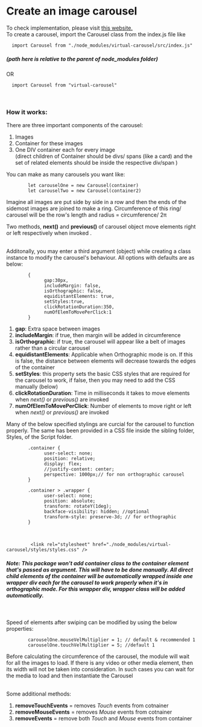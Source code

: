 # Create an image carousel

To check implementation, please visit [this website.](http://carousel.projects.yogeshbhatt.com)  
To create a carousel, import the Carousel class from the index.js file like

      import Carousel from "./node_modules/virtual-carousel/src/index.js"

##### (path here is relative to the parent of node_modules folder)

OR &nbsp;

      import Carousel from "virtual-carousel"

&nbsp;

### How it works:

There are three important components of the carousel:

1. Images
2. Container for these images
3. One DIV container each for every image  
   (direct children of Container should be divs/ spans (like a card) and the set of related elements should be inside the respective div/span )

You can make as many carousels you want like:

            let carouselOne = new Carousel(container)
            let carouselTwo = new Carousel(container2)

Imagine all images are put side by side in a row and then the ends of the sidemost images are joined to make a ring. Circumference of this ring/ carousel will be the row's length and radius = circumference/ 2π

Two methods, **next()** and **previous()** of carousel object move elements right or left respectively when invoked .

&nbsp;  
Additonally, you may enter a third argument (object) while creating a class instance to modify the carousel's behaviour. All options with defaults are as below:

            {
                  gap:30px,
                  includeMargin: false,
                  isOrthographic: false,
                  equidistantElements: true,
                  setStyles:true,
                  clickRotationDuration:350,
                  numOfElemToMovePerClick:1
            }

1. **gap**: Extra space between images
2. **includeMargin**: if true, then margin will be added in circumference
3. **isOrthographic**: if true, the carousel will appear like a belt of images rather than a circular carousel
4. **equidistantElements**: Applicable when Orthographic mode is on. If this is false, the distance between elements will decrease towards the edges of the container
5. **setStyles**: this property sets the basic CSS styles that are required for the carousel to work, if false, then you may need to add the CSS manually (below)
6. **clickRotationDuration**: Time in milliseconds it takes to move elements when _next()_ or _previous()_ are invoked
7. **numOfElemToMovePerClick**: Number of elements to move right or left when _next()_ or _previous()_ are invoked

Many of the below specified stylings are curcial for the carousel to function properly. The same has been provided in a CSS file inside the sibling folder, Styles, of the Script folder.

            .container {
                  user-select: none;
                  position: relative;
                  display: flex;
                  //justify-content: center;
                  perspective: 1000px;// for non orthographic carousel
            }

            .container > .wrapper {
                  user-select: none;
                  position: absolute;
                  transform: rotateY(1deg);
                  backface-visibility: hidden; //optional
                  transform-style: preserve-3d; // for orthographic
            }

&nbsp;

             <link rel="stylesheet" href="./node_modules/virtual-carousel/styles/styles.css" />

##### Note: This package won't add container class to the container element that's passed as argument. This will have to be done manually. All direct child elements of the container will be automatically wrapped inside one wrapper div each for the carousel to work properly when it's in orthographic mode. For this wrapper div, wrapper class will be added automatically.

&nbsp;

Speed of elements after swiping can be modified by using the below properties:

            carouselOne.mouseVelMultiplier = 1; // default & recommended 1
            carouselOne.touchVelMultiplier = 5; //default 1

Before calculating the circumference of the carousel, the module will wait for all the images to load. If there is any video or other media element, then its width will not be taken into consideration. In such cases you can wait for the media to load and then instantiate the Carousel  
&nbsp;

Some additional methods:

1. **removeTouchEvents** = removes _Touch_ events from cotnainer
2. **removeMouseEvents** = removes _Mouse_ events from cotnainer
3. **removeEvents** = remove both _Touch_ and _Mouse_ events from container
